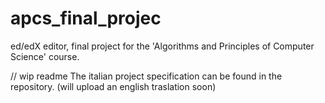 # apcs_final_projec

ed/edX editor, final project for the 'Algorithms and Principles of Computer Science' course. 

// wip readme
The italian project specification can be found in the repository. (will upload an english traslation soon)


